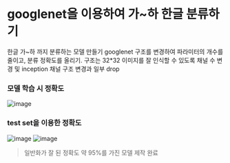 # googlenet을 이용하여 가~하 한글 분류하기

한글 가~하 까지 분류하는 모델 만들기
googlenet 구조를 변경하여 파라미터의 개수를 줄이고, 분류 정확도를 올리기. 
구조는 32*32 이미지를 잘 인식할 수 있도록 채널 수 변경 및 inception 채널 구조 변경과 일부 drop

### 모델 학습 시 정확도
![image](https://github.com/qkrwlfjddl/googlenet/assets/139184027/972ba6b2-0e92-4fd6-8452-674ea83d64e6)


### test set을 이용한 정확도
![image](https://github.com/qkrwlfjddl/googlenet/assets/139184027/b7ccfb90-5eb8-4177-b05f-99723523e1ce)
![image](https://github.com/qkrwlfjddl/googlenet/assets/139184027/8932c7c1-ab9f-4d95-8232-05c64abf8885)

> 일반화가 잘 된 정확도 약 95%를 가진 모델 제작 완료
